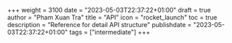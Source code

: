 +++
weight = 3100
date = "2023-05-03T22:37:22+01:00"
draft = true
author = "Pham Xuan Tra"
title = "API"
icon = "rocket_launch"
toc = true
description = "Reference for detail API structure"
publishdate = "2023-05-03T22:37:22+01:00"
tags = ["intermediate"]
+++